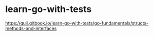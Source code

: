 # learn-go-with-tests
https://quii.gitbook.io/learn-go-with-tests/go-fundamentals/structs-methods-and-interfaces